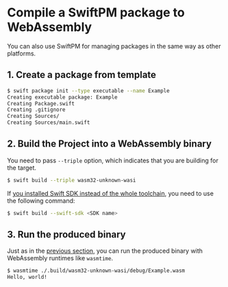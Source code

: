 # Compile a SwiftPM package to WebAssembly

You can also use SwiftPM for managing packages in the same way as other platforms.


## 1. Create a package from template

```sh
$ swift package init --type executable --name Example 
Creating executable package: Example
Creating Package.swift
Creating .gitignore
Creating Sources/
Creating Sources/main.swift
```

## 2. Build the Project into a WebAssembly binary

You need to pass `--triple` option, which indicates that you are building for the target.

```sh
$ swift build --triple wasm32-unknown-wasi
```

If [you installed Swift SDK instead of the whole toolchain](./setup.md#experimental-swift-sdk), you need to use the following command:

```sh
$ swift build --swift-sdk <SDK name>
```

## 3. Run the produced binary

Just as in the [previous section](./hello-world.md), you can run the produced binary with WebAssembly runtimes like `wasmtime`.

```sh
$ wasmtime ./.build/wasm32-unknown-wasi/debug/Example.wasm
Hello, world!
```
